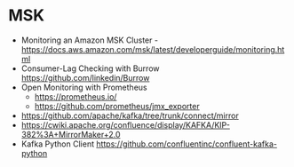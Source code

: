 # MSK

- Monitoring an Amazon MSK Cluster - https://docs.aws.amazon.com/msk/latest/developerguide/monitoring.html
- Consumer-Lag Checking with Burrow https://github.com/linkedin/Burrow
- Open Monitoring with Prometheus
   - https://prometheus.io/
   - https://github.com/prometheus/jmx_exporter
- https://github.com/apache/kafka/tree/trunk/connect/mirror
- https://cwiki.apache.org/confluence/display/KAFKA/KIP-382%3A+MirrorMaker+2.0
- Kafka Python Client https://github.com/confluentinc/confluent-kafka-python
